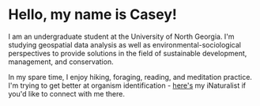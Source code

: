 # Hello, my name is Casey! 

I am an undergraduate student at the University of North Georgia. I'm studying geospatial data analysis as well as environmental-sociological perspectives to provide solutions in the field of sustainable development, management, and conservation. 

In my spare time, I enjoy hiking, foraging, reading, and meditation practice. I'm trying to get better at organism identification - [here's](https://www.inaturalist.org/people/caseybase) my iNaturalist if you'd like to connect with me there.

<!--
**caseybasic/caseybasic** is a ✨ _special_ ✨ repository because its `README.md` (this file) appears on your GitHub profile.

Here are some ideas to get you started:

- 🔭 I’m currently working on ...
- 🌱 I’m currently learning ...
- 👯 I’m looking to collaborate on ...
- 🤔 I’m looking for help with ...
- 💬 Ask me about ...
- 📫 How to reach me: ...
- 😄 Pronouns: ...
- ⚡ Fun fact: ...
-->
